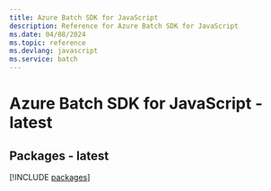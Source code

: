 ```yaml
---
title: Azure Batch SDK for JavaScript
description: Reference for Azure Batch SDK for JavaScript
ms.date: 04/08/2024
ms.topic: reference
ms.devlang: javascript
ms.service: batch
---
```

# Azure Batch SDK for JavaScript - latest
## Packages - latest
[!INCLUDE [packages](batch-index.md)]